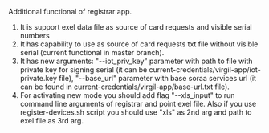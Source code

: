 Additional functional of registrar app.

1. It is support exel data file as source of card requests and visible serial numbers
2. It has capability to use as source of card requests txt file without visible serial (current functional in master branch).
3. It has new arguments:
   "--iot_priv_key" parameter with path to file with private key for signing serial (it can be current-credentials/virgil-app/iot-private.key file),
   "--base_url" parameter with base soraa services url (it can be found in current-credentials/virgil-app/base-url.txt file).
4. For activating new mode you should add flag "--xls_input" to run command line arguments of registrar and point exel file.
Also if you use register-devices.sh script you should use "xls" as 2nd arg and path to exel file as 3rd arg.
